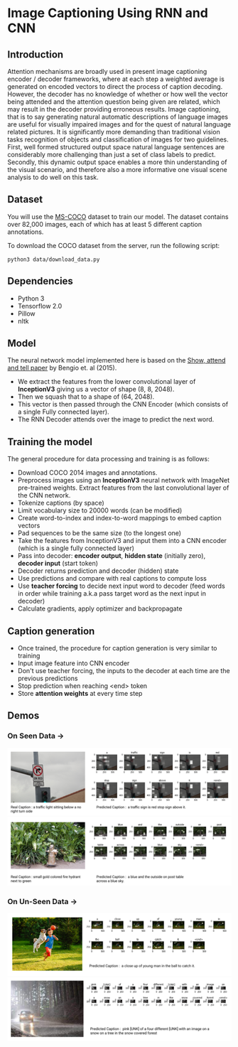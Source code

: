 # Image Captioning Using RNN and CNN

## Introduction
Attention mechanisms are broadly used in present image captioning encoder / decoder frameworks, where at each step a weighted average is generated on encoded vectors to direct the process of caption decoding. However, the decoder has no knowledge of whether or how well the vector being attended and the attention question being given are related, which may result in the decoder providing erroneous results. Image captioning, that is to say generating natural automatic descriptions of language images are useful for visually impaired images and for the quest of natural language related pictures. It is significantly more demanding than traditional vision tasks recognition of objects and classification of images for two guidelines. First, well formed structured output space natural language sentences are considerably more challenging than just a set of class labels to predict. Secondly, this dynamic output space enables a more thin understanding of the visual scenario, and therefore also a more informative one visual scene analysis to do well on this task.

## Dataset
You will use the [MS-COCO](https://cocodataset.org/#home) dataset to train our model. The dataset contains over 82,000 images, each of which has at least 5 different caption annotations. 

To download the COCO dataset from the server, run the following script:
```
python3 data/download_data.py
```

## Dependencies
- Python 3
- Tensorflow 2.0
- Pillow
- nltk
  
## Model
The neural network model implemented here is based on the [Show, attend and tell paper](https://arxiv.org/abs/1502.03044) by Bengio et. al (2015).

- We extract the features from the lower convolutional layer of **InceptionV3** giving us a vector of shape (8, 8, 2048).
- Then we squash that to a shape of (64, 2048).
- This vector is then passed through the CNN Encoder (which consists of a single Fully connected layer).
- The RNN Decoder attends over the image to predict the next word.

## Training the model

The general procedure for data processing and training is as follows:

- Download COCO 2014 images and annotations. 
- Preprocess images using an **InceptionV3** neural network with ImageNet pre-trained weights. Extract features from the last convolutional layer of the CNN network.
- Tokenize captions (by space)
- Limit vocabulary size to 20000 words (can be modified)
- Create word-to-index and index-to-word mappings to embed caption vectors
- Pad sequences to be the same size (to the longest one)
- Take the features from InceptionV3 and input them into a CNN encoder (which is a single fully connected layer)
- Pass into decoder: **encoder output**, **hidden state** (initially zero), **decoder input** (start token) 
- Decoder returns prediction and decoder (hidden) state
- Use predictions and compare with real captions to compute loss
- Use **teacher forcing** to decide next input word to decoder (feed words in order while training a.k.a pass target word as the next input in decoder)
- Calculate gradients, apply optimizer and backpropagate

## Caption generation

- Once trained, the procedure for caption generation is very similar to training 
- Input image feature into CNN encoder
- Don't use teacher forcing, the inputs to the decoder at each time are the previous predictions
- Stop prediction when reaching \<end> token
- Store **attention weights** at every time step

## Demos
### On Seen Data ->
![](demo/demo_1.png)
![](demo/demo_2.png)
### On Un-Seen Data ->
![](demo/demo_3.png)
![](demo/demo_4.png)

